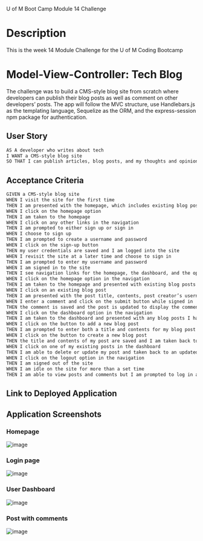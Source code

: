 U of M Boot Camp Module 14 Challenge

# Description
This is the week 14 Module Challenge for the U of M Coding Bootcamp

# Model-View-Controller: Tech Blog
The challenge was to build a CMS-style blog site from scratch where developers can publish their blog posts as well as comment on other developers’ posts. The app will follow the MVC structure, use Handlebars.js as the templating language, Sequelize as the ORM, and the express-session npm package for authentication.

## User Story
```md
AS A developer who writes about tech
I WANT a CMS-style blog site
SO THAT I can publish articles, blog posts, and my thoughts and opinions
```

## Acceptance Criteria
```md
GIVEN a CMS-style blog site
WHEN I visit the site for the first time
THEN I am presented with the homepage, which includes existing blog posts if any have been posted; navigation links for the homepage and the dashboard; and the option to log in
WHEN I click on the homepage option
THEN I am taken to the homepage
WHEN I click on any other links in the navigation
THEN I am prompted to either sign up or sign in
WHEN I choose to sign up
THEN I am prompted to create a username and password
WHEN I click on the sign-up button
THEN my user credentials are saved and I am logged into the site
WHEN I revisit the site at a later time and choose to sign in
THEN I am prompted to enter my username and password
WHEN I am signed in to the site
THEN I see navigation links for the homepage, the dashboard, and the option to log out
WHEN I click on the homepage option in the navigation
THEN I am taken to the homepage and presented with existing blog posts that include the post title and the date created
WHEN I click on an existing blog post
THEN I am presented with the post title, contents, post creator’s username, and date created for that post and have the option to leave a comment
WHEN I enter a comment and click on the submit button while signed in
THEN the comment is saved and the post is updated to display the comment, the comment creator’s username, and the date created
WHEN I click on the dashboard option in the navigation
THEN I am taken to the dashboard and presented with any blog posts I have already created and the option to add a new blog post
WHEN I click on the button to add a new blog post
THEN I am prompted to enter both a title and contents for my blog post
WHEN I click on the button to create a new blog post
THEN the title and contents of my post are saved and I am taken back to an updated dashboard with my new blog post
WHEN I click on one of my existing posts in the dashboard
THEN I am able to delete or update my post and taken back to an updated dashboard
WHEN I click on the logout option in the navigation
THEN I am signed out of the site
WHEN I am idle on the site for more than a set time
THEN I am able to view posts and comments but I am prompted to log in again before I can add, update, or delete posts
```
## Link to Deployed Application


## Application Screenshots

### Homepage
![image](https://github.com/user-attachments/assets/7ee9b62b-d805-4fd7-a1c2-db674f56831f)

### Login page
![image](https://github.com/user-attachments/assets/bba2f25e-9879-45a2-a4fb-143adab76839)

### User Dashboard
![image](https://github.com/user-attachments/assets/fa21dcbc-b265-4cf9-87f7-72079fa9dfa6)

### Post with comments
![image](https://github.com/user-attachments/assets/00e0f9a0-e256-4ace-bc24-9a998c2ab824)


